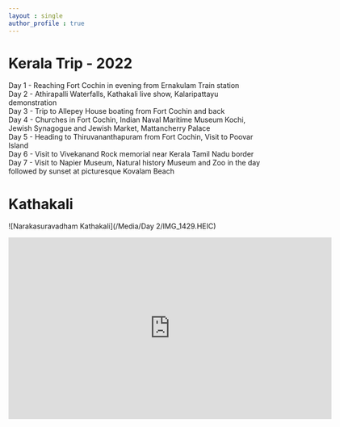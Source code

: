 ```yaml
---
layout : single
author_profile : true
---  
```

# Kerala Trip - 2022  

Day 1 - Reaching Fort Cochin in evening from Ernakulam Train station  
Day 2 - Athirapalli Waterfalls, Kathakali live show, Kalaripattayu demonstration  
Day 3 - Trip to Allepey House boating from Fort Cochin and back  
Day 4 - Churches in Fort Cochin, Indian Naval Maritime Museum Kochi, Jewish Synagogue and Jewish Market, Mattancherry Palace  
Day 5 - Heading to Thiruvananthapuram from Fort Cochin, Visit to Poovar Island  
Day 6 - Visit to Vivekanand Rock memorial near Kerala Tamil Nadu border  
Day 7 - Visit to Napier Museum, Natural history Museum and Zoo in the day followed by sunset at picturesque Kovalam Beach  



# Kathakali  

![Narakasuravadham Kathakali](/Media/Day 2/IMG_1429.HEIC)  




<iframe title="vimeo-player" src="https://player.vimeo.com/video/697704627?h=454e0015cd" width="640" height="360" frameborder="0" allowfullscreen></iframe>
